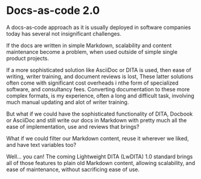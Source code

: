 # Docs-as-code 2.0

A docs-as-code approach as it is usually deployed in software companies today has several not insignificant challenges.

If the docs are written in simple Markdown, scalability and content maintenance become a problem, when used outside of simple single product projects.

If a more sophisticated solution like AsciiDoc or DITA is used, then ease of writing, writer training, and document reviews is lost, These latter solutions often come with significant cost overheads i nthe form of specialized software, and consultancy fees. Converting documentation to these more complex formats, is my experience, often a long and difficult task, involving much manual updating and alot of writer training.

But what if we could have the sophisticated functionality of DITA, Docbook or AsciiDoc and still write our docs in Markdown with pretty much all the ease of implementation, use and reviews that brings?

What if we could filter our Markdown content, reuse it wherever we liked, and have text variables too?

Well... you can! The coming Lightweight DITA \(LwDITA\) 1.0 standard brings all of those features to plain old Markdown content, allowing scalability, and ease of maintenance, without sacrificing ease of use.

